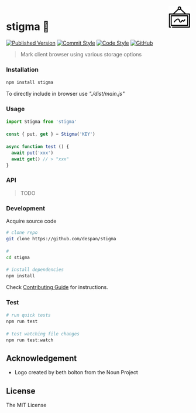 <img src="logo.png" align="right" height="60px"/>
<img align="right" width="0" height="48px" hspace="10"/>

# stigma :construction:

[![Published Version](https://img.shields.io/npm/v/choker)](https://www.npmjs.com/package/choker)
[![Commit Style](https://img.shields.io/badge/commits-conventional-blue.svg)](https://conventionalcommits.org)
[![Code Style](https://img.shields.io/badge/code%20style-standard-blue.svg)](http://standardjs.com)
[![GitHub](https://img.shields.io/github/license/despan/choker)](/LICENSE)

> Mark client browser using various storage options

### Installation

```sh
npm install stigma
```

To directly include in browser use _"./dist/main.js"_

### Usage

```js
import Stigma from 'stigma'

const { put, get } = Stigma('KEY')

async function test () {
  await put('xxx')
  await get() // > "xxx"
}
```

### API

> TODO

### Development

Acquire source code

```sh
# clone repo
git clone https://github.com/despan/stigma

#
cd stigma

# install dependencies
npm install
```

Check [Contributing Guide](/CONTRIBUTING.md) for instructions.

### Test

```sh
# run quick tests
npm run test

# test watching file changes
npm run test:watch
```

## Acknowledgement

- Logo created by beth bolton from the Noun Project

## License

The MIT License
